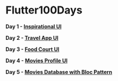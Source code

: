 # Flutter100Days

   <b> Day 1 - <a href="https://github.com/RakulAgn/Flutter100Days/tree/main/Flutter_Day_1/inspirationhomeui">Inspirational UI</a> </b>

   <b> Day 2 - <a href="https://github.com/RakulAgn/Flutter100Days/tree/main/Flutter_Day_2/travelappui">Travel App UI</a> </b>

   <b> Day 3 - <a href="https://github.com/RakulAgn/Flutter100Days/tree/main/Flutter_Day_3/fooddeli">Food Court UI</a> </b>

   <b> Day 4 - <a href="https://github.com/RakulAgn/Flutter100Days/tree/main/Flutter_Day_4/moviesprofile">Movies Profile UI</a> </b>

   <b> Day 5 - <a href="https://github.com/RakulAgn/Flutter100Days/tree/main/Flutter_Day_5/moviesdata">Movies Database with Bloc Pattern</a> </b>